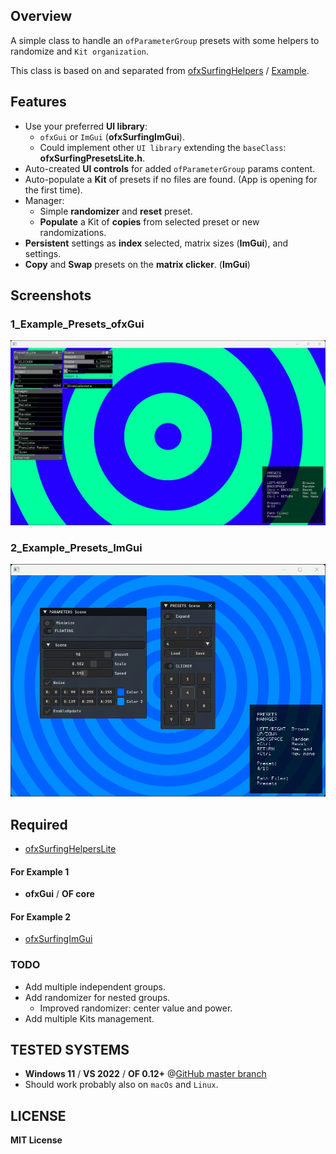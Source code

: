 ## Overview

A simple class to handle an `ofParameterGroup` presets with some helpers to randomize and `Kit organization`.  

This class is based on and separated from [ofxSurfingHelpers](https://github.com/moebiussurfing/ofxSurfingHelpers) / [Example](https://github.com/moebiussurfing/ofxSurfingHelpers/tree/master/Examples/PresetsLite).  

## Features
- Use your preferred **UI library**:
  - `ofxGui` or `ImGui` (**ofxSurfingImGui**).
  - Could implement other `UI library` extending the `baseClass`: **ofxSurfingPresetsLite.h**.
- Auto-created **UI controls** for added `ofParameterGroup` params content.
- Auto-populate a **Kit** of presets if no files are found. (App is opening for the first time).
- Manager:
  - Simple **randomizer** and **reset** preset.
  - **Populate** a Kit of **copies** from selected preset or new randomizations.
- **Persistent** settings as **index** selected, matrix sizes (**ImGui**), and settings.
- **Copy** and **Swap** presets on the **matrix clicker**. (**ImGui**)

## Screenshots
### 1_Example_Presets_ofxGui
![](1_Example_Presets_ofxGui/Capture.PNG)
### 2_Example_Presets_ImGui
![](2_Example_Presets_ImGui/Capture.PNG)

## Required
- [ofxSurfingHelpersLite](https://github.com/moebiussurfing/ofxSurfingHelpersLite)
#### For Example 1
- **ofxGui** / **OF core**
#### For Example 2
- [ofxSurfingImGui](https://github.com/moebiussurfing/ofxSurfingImGui/tree/develop)

### TODO
- Add multiple independent groups.
- Add randomizer for nested groups.
  - Improved randomizer: center value and power.
- Add multiple Kits management.

## TESTED SYSTEMS
* **Windows 11** / **VS 2022** / **OF 0.12+** @[GitHub master branch](https://github.com/openframeworks/openFrameworks)
* Should work probably also on `macOs` and `Linux`.

## LICENSE
**MIT License**
